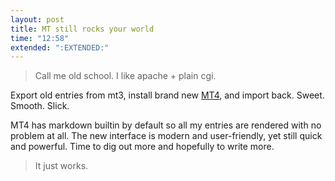 ```yaml
---
layout: post
title: MT still rocks your world
time: "12:58"
extended: ":EXTENDED:"
---
```


> Call me old school.  I like apache + plain cgi.

Export old entries from mt3, install brand new [MT4](http://movabletype.org/), and import back.  Sweet. Smooth. Slick. 

MT4 has markdown builtin by default so all my entries are rendered with no problem at all.  The new interface is modern and user-friendly, yet still quick and powerful.  Time to dig out more and hopefully to write more.

> It just works.


